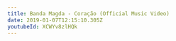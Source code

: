 ```yaml
---
title: Banda Magda - Coração (Official Music Video)
date: 2019-01-07T12:15:10.305Z
youtubeId: XCWYv8zlHQk
---
```


